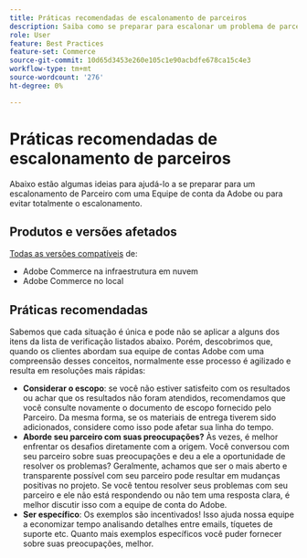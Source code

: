 ```yaml
---
title: Práticas recomendadas de escalonamento de parceiros
description: Saiba como se preparar para escalonar um problema de parceiro com uma Equipe de conta do Adobe Adobe ou como evitar um escalonamento.
role: User
feature: Best Practices
feature-set: Commerce
source-git-commit: 10d65d3453e260e105c1e90acbdfe678ca15c4e3
workflow-type: tm+mt
source-wordcount: '276'
ht-degree: 0%

---
```



# Práticas recomendadas de escalonamento de parceiros

Abaixo estão algumas ideias para ajudá-lo a se preparar para um escalonamento de Parceiro com uma Equipe de conta da Adobe ou para evitar totalmente o escalonamento.

## Produtos e versões afetados

[Todas as versões compatíveis](../../../release/versions.md) de:

* Adobe Commerce na infraestrutura em nuvem
* Adobe Commerce no local

## Práticas recomendadas

Sabemos que cada situação é única e pode não se aplicar a alguns dos itens da lista de verificação listados abaixo. Porém, descobrimos que, quando os clientes abordam sua equipe de contas Adobe com uma compreensão desses conceitos, normalmente esse processo é agilizado e resulta em resoluções mais rápidas:

* **Considerar o escopo**: se você não estiver satisfeito com os resultados ou achar que os resultados não foram atendidos, recomendamos que você consulte novamente o documento de escopo fornecido pelo Parceiro. Da mesma forma, se os materiais de entrega tiverem sido adicionados, considere como isso pode afetar sua linha do tempo.
* **Aborde seu parceiro com suas preocupações?** Às vezes, é melhor enfrentar os desafios diretamente com a origem. Você conversou com seu parceiro sobre suas preocupações e deu a ele a oportunidade de resolver os problemas? Geralmente, achamos que ser o mais aberto e transparente possível com seu parceiro pode resultar em mudanças positivas no projeto. Se você tentou resolver seus problemas com seu parceiro e ele não está respondendo ou não tem uma resposta clara, é melhor discutir isso com a equipe de conta do Adobe.
* **Ser específico**: Os exemplos são incentivados! Isso ajuda nossa equipe a economizar tempo analisando detalhes entre emails, tíquetes de suporte etc. Quanto mais exemplos específicos você puder fornecer sobre suas preocupações, melhor.
